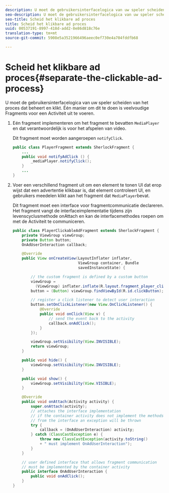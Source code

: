 ```yaml
---
description: U moet de gebruikersinterfacelogica van uw speler scheiden van het proces dat beheert en klikt. Één manier om dit te doen is veelvoudige Fragments voor een Activiteit uit te voeren.
seo-description: U moet de gebruikersinterfacelogica van uw speler scheiden van het proces dat beheert en klikt. Één manier om dit te doen is veelvoudige Fragments voor een Activiteit uit te voeren.
seo-title: Scheid het klikbare ad proces
title: Scheid het klikbare ad proces
uuid: 00537191-8997-418d-add2-8e86d818c76e
translation-type: tm+mt
source-git-commit: 5908e5a3521966496aeec0ef730e4a704fddfb68

---
```



# Scheid het klikbare ad proces{#separate-the-clickable-ad-process}

U moet de gebruikersinterfacelogica van uw speler scheiden van het proces dat beheert en klikt. Één manier om dit te doen is veelvoudige Fragments voor een Activiteit uit te voeren.

1. Eén fragment implementeren om het fragment te bevatten `MediaPlayer` en dat verantwoordelijk is voor het afspelen van video.

   Dit fragment moet worden aangeroepen `notifyClick`.

   ```java
   public class PlayerFragment extends SherlockFragment { 
       ... 
       public void notifyAdClick () { 
           _mediaPlayer.notifyClick(); 
       } 
       ... 
   } 
   ```

1. Voer een verschillend fragment uit om een element te tonen UI dat erop wijst dat een advertentie klikbaar is, dat element controleert UI, en gebruikers meedelen klikt aan het fragment dat `MediaPlayer`bevat.

   Dit fragment moet een interface voor fragmentcommunicatie declareren. Het fragment vangt de interfaceimplementatie tijdens zijn levenscyclusmethode onAttach en kan de interfacemethodes roepen om met de Activiteit te communiceren.

   ```java
   public class PlayerClickableAdFragment extends SherlockFragment { 
       private ViewGroup viewGroup; 
       private Button button; 
       OnAdUserInteraction callback; 
   
       @Override 
       public View onCreateView(LayoutInflater inflater,  
                                ViewGroup container, Bundle 
                                savedInstanceState) { 
   
           // the custom fragment is defined by a custom button 
           viewGroup =  
             (ViewGroup) inflater.inflate(R.layout.fragment_player_clickable_ad, container, false); 
           button = (Button) viewGroup.findViewById(R.id.clickButton); 
   
           // register a click listener to detect user interaction 
           button.setOnClickListener(new View.OnClickListener() { 
               @Override 
               public void onClick(View v) { 
                   // send the event back to the activity 
                   callback.onAdClick(); 
               } 
           }); 
   
           viewGroup.setVisibility(View.INVISIBLE); 
           return viewGroup; 
       } 
   
       public void hide() { 
           viewGroup.setVisibility(View.INVISIBLE); 
       } 
   
       public void show() { 
           viewGroup.setVisibility(View.VISIBLE);  
       } 
   
       @Override 
       public void onAttach(Activity activity) { 
           super.onAttach(activity); 
           // attaches the interface implementation 
           // if the container activity does not implement the methods  
           // from the interface an exception will be thrown 
           try { 
               callback = (OnAdUserInteraction) activity; 
           } catch (ClassCastException e) { 
               throw new ClassCastException(activity.toString() 
               + " must implement OnAdUserInteraction"); 
           }  
       } 
   
       // user defined interface that allows fragment communication 
       // must be implemented by the container activity 
       public interface OnAdUserInteraction { 
           public void onAdClick(); 
       } 
   } 
   ```

